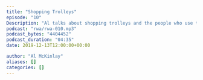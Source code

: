 ```yaml
---
title: "Shopping Trolleys"
episode: "10"
Description: "Al talks about shopping trolleys and the people who use them."
podcast: "rwa/rwa-010.mp3"
podcast_bytes: "4404452"
podcast_duration: "04:35"
date: 2019-12-13T12:00:00+00:00

author: "Al McKinlay"
aliases: []
categories: []
---
```


